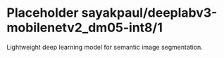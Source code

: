 # Placeholder sayakpaul/deeplabv3-mobilenetv2_dm05-int8/1
Lightweight deep learning model for semantic image segmentation.

<!-- module-type: image-segmentation -->
<!-- network-architecture: deeplab-mobilenetv2_dm05_coco_voc_trainval -->
<!-- dataset: pascal-voc-2012 -->
<!-- fine-tunable: false -->
<!-- license: Apache-2.0 -->
